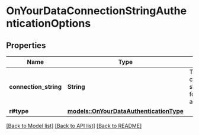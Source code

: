 # OnYourDataConnectionStringAuthenticationOptions

## Properties

Name | Type | Description | Notes
------------ | ------------- | ------------- | -------------
**connection_string** | **String** | The connection string to use for authentication. | 
**r#type** | [**models::OnYourDataAuthenticationType**](OnYourDataAuthenticationType.md) |  | 

[[Back to Model list]](../README.md#documentation-for-models) [[Back to API list]](../README.md#documentation-for-api-endpoints) [[Back to README]](../README.md)


